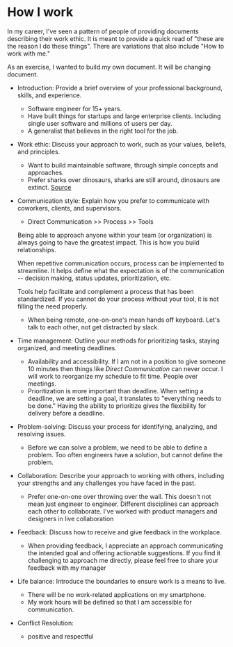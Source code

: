 # How I work

In my career, I've seen a pattern of people of providing documents describing
their work ethic. It is meant to provide a quick read of "these are the reason I
do these things". There are variations that also include "How to work with me."

As an exercise, I wanted to build my own document. It will be changing document.

- Introduction: Provide a brief overview of your professional background,
  skills, and experience.
  - Software engineer for 15+ years.
  - Have built things for startups and large enterprise clients. Including
    single user software and millions of users per day.
  - A generalist that believes in the right tool for the job.

- Work ethic: Discuss your approach to work, such as your values, beliefs, and
  principles.
  - Want to build maintainable software, through simple concepts and approaches.
  - Prefer sharks over dinosaurs, sharks are still around, dinosaurs are
    extinct.
    [Source](https://www.simplethread.com/20-things-ive-learned-in-my-20-years-as-a-software-engineer/)

- Communication style: Explain how you prefer to communicate with coworkers,
  clients, and supervisors.
  - Direct Communication >> Process >> Tools

  Being able to approach anyone within your team (or organization) is always
  going to have the greatest impact. This is how you build relationships.

  When repetitive communication occurs, process can be implemented to
  streamline. It helps define what the expectation is of the communication --
  decision making, status updates, prioritization, etc.

  Tools help facilitate and complement a process that has been standardized. If
  you cannot do your process without your tool, it is not filling the need
  properly.
  - When being remote, one-on-one's mean hands off keyboard. Let's talk to each
    other, not get distracted by slack.

- Time management: Outline your methods for prioritizing tasks, staying
  organized, and meeting deadlines.
  - Availability and accessibility. If I am not in a position to give someone 10
    minutes then things like _Direct Communication_ can never occur. I will work
    to reorganize my schedule to fit time. People over meetings.
  - Prioritization is more important than deadline. When setting a deadline, we
    are setting a goal, it translates to "everything needs to be done." Having
    the ability to prioritize gives the flexibility for delivery before a
    deadline.

- Problem-solving: Discuss your process for identifying, analyzing, and
  resolving issues.
  - Before we can solve a problem, we need to be able to define a problem. Too
    often engineers have a solution, but cannot define the problem.

- Collaboration: Describe your approach to working with others, including your
  strengths and any challenges you have faced in the past.
  - Prefer one-on-one over throwing over the wall. This doesn't not mean just
    engineer to engineer. Different disciplines can approach each other to
    collaborate. I've worked with product managers and designers in live
    collaboration

- Feedback: Discuss how to receive and give feedback in the workplace.
  - When providing feedback, I appreciate an approach communicating the intended
    goal and offering actionable suggestions. If you find it challenging to
    approach me directly, please feel free to share your feedback with my
    manager

- Life balance: Introduce the boundaries to ensure work is a means to live.
  - There will be no work-related applications on my smartphone.
  - My work hours will be defined so that I am accessible for communication.
- Conflict Resolution:
  - positive and respectful

